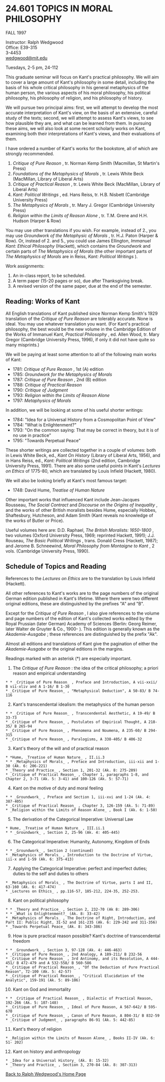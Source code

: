 # **24.601 TOPICS IN MORAL PHILOSOPHY**

FALL 1997

Instructor: Ralph Wedgwood  
Office: E39-315  
3-4453  
wedgwood@mit.edu

Tuesdays, 2-5 pm, 24-112

This graduate seminar will focus on Kant's practical philosophy. We will aim
to cover a large amount of Kant's philosophy in some detail, including the
basis of his whole critical philosophy in his general metaphysics of the human
person, the various aspects of his moral philosophy, his political philosophy,
his philosophy of religion, and his philosophy of history.

We will pursue two principal aims: first, we will attempt to develop the most
accurate interpretation of Kant's view, on the basis of an extensive, careful
study of the texts; second, we will attempt to assess Kant's views, to see how
plausible they are, and what can be learned from them. In pursuing these aims,
we will also look at some recent scholarly works on Kant, examining both their
interpretations of Kant's views, and their evaluations of them.

I have ordered a number of Kant's works for the bookstore, all of which are
strongly recommended.

  1. _Critique of Pure Reason_ , tr. Norman Kemp Smith (Macmillan, St Martin's Press) 
  2. _Foundations of the Metaphysics of Morals_ , tr. Lewis White Beck (MacMillan, Library of Liberal Arts) 
  3. _Critique of Practical Reason_ , tr. Lewis White Beck (MacMillan, Library of Liberal Arts) 
  4. _Kant: Political Writings_ , ed. Hans Reiss, tr. H.B. Nisbett (Cambridge University Press) 
  5. _The Metaphysics of Morals_ , tr. Mary J. Gregor (Cambridge University Press) 
  6. _Religion within the Limits of Reason Alone_ , tr. T.M. Grene and H.H. Hudson (Harper & Row)

You may use other translations if you wish. For example, instead of 2., you
may use _Groundwork of the Metaphysic of Morals_ , tr. H.J. Paton (Harper &
Row). Or, instead of 2. and 5., you could use James Ellington, _Immanuel Kant:
Ethical Philosophy_ (Hackett), which contains the _Groundwork_ and certain
parts of _The Metaphysics of Morals_ (the other important parts of _The
Metaphysics of Morals_ are in Reiss, _Kant: Political Writings_ ).

Work assignments:

  1. An in-class report, to be scheduled. 
  2. A term paper (15-20 pages or so), due after Thanksgiving break. 
  3. A revised version of the same paper, due at the end of the semester. 

## **Reading: Works of Kant**

All English translations of Kant published since Norman Kemp Smith's 1929
translation of the _Critique of Pure Reason_ are tolerably accurate. None is
ideal. You may use whatever translation you want. (For Kant's practical
philosophy, the best would be the new volume in the Cambridge Edition of the
Works of Immanuel Kant, _Practical Philosophy_ , ed. Allen Wood, tr. Mary
Gregor (Cambridge University Press, 1996), if only it did not have quite so
many misprints.)

We will be paying at least some attention to all of the following main works
of Kant:

  * 1781: _Critique of Pure Reason_ , 1st (A) edition 
  * 1785: _Groundwork for the Metaphysics of Morals_
  * 1787: _Critique of Pure Reason_ , 2nd (B) edition 
  * 1788: _Critique of Practical Reason_
  * 1790: _Critique of Judgment_
  * 1793: _Religion within the Limits of Reason Alone_
  * 1797: _Metaphysics of Morals_ 

In addition, we will be looking at some of his useful shorter writings:

  * 1784: "Idea for a Universal History from a Cosmopolitan Point of View" 
  * 1784: "What is Enlightenment?" 
  * 1793: "On the common saying: That may be correct in theory, but it is of no use in practice" 
  * 1795: "Towards Perpetual Peace" 

These shorter writings are collected together in a couple of volumes: both in
Lewis White Beck, ed., _Kant On History_ (Library of Liberal Arts, 1956), and
in Hans Reiss, ed., _Kant: Political Writings_ (2nd edition, Cambridge
University Press, 1991). There are also some useful points in Kant's _Lectures
on Ethics_ of 1775-80, which are translated by Louis Infield (Hackett, 1980).

We will also be looking briefly at Kant's most famous target:

  * 1748: David Hume, _Treatise of Human Nature_

Other important works that influenced Kant include Jean-Jacques Rousseau, _The
Social Contract_ and _Discourse on the Origins of Inequality_ , and the works
of other British moralists besides Hume, especially Hobbes, Shaftesbury,
Hutcheson, and Adam Smith (Kant reveals no knowledge of the works of Butler or
Price).

Useful volumes here are: D.D. Raphael, _The British Moralists: 1650-1800_ ,
two volumes (Oxford University Press, 1969; reprinted Hackett, 1991); J.J.
Rouseau, _The Basic Political Writings_ , trans. Donald Cress (Hackett, 1987);
and Jerome B. Schneewind, _Moral Philosophy from Montaigne to Kant_ , 2 vols.
(Cambridge University Press, 1990).

## **Schedule of Topics and Reading**

References to the _Lectures on Ethics_ are to the translation by Louis Infield
(Hackett).

All other references to Kant's works are to the page numbers of the original
German edition published in Kant's lifetime. Where there were two different
original editions, these are distinguished by the prefixes "A" and "B".

Except for the _Critique of Pure Reason_ , I also give references to the
volume and page numbers of the edition of Kant's collected works edited by the
Royal Prussian (later German) Academy of Sciences (Berlin: Georg Reimer, later
Walter de Gruyter & Co., 1900- ). This edition is generally known as the
_Akademie-Ausgabe_ ; these references are distinguished by the prefix "Ak".

Almost all editions and translations of Kant give the pagination of either the
_Akademie-Ausgabe_ or the original editions in the margins.

Readings marked with an asterisk (*) are especially important.

  1. The _Critique of Pure Reason_ : the idea of the critical philosophy; a priori reason and empirical understanding  

    * * _Critique of Pure Reason_ , Preface and Introduction, A vii-xxii/ B vii-xliv and A 1-16/ B 1-30 
    * _Critique of Pure Reason_ , "Metaphysical Deduction", A 50-83/ B 74-116 

  2. Kant's transcendental idealism: the metaphysics of the human person  

    * * _Critique of Pure Reason_ , Transcendental Aesthetic, A 19-49/ B 33-73 
    * _Critique of Pure Reason_ , Postulates of Empirical Thought, A 218-35/ B 265-94 
    * _Critique of Pure Reason_ , Phenomena and Noumena, A 235-60/ B 294-315 
    * _Critique of Pure Reason_ , Paralogisms, A 338-405/ B 406-32 

  3. Kant's theory of the will and of practical reason  

    * *Hume, _Treatise of Human Nature_ , II.ii.3 
    * * _Metaphysics of Morals_ , Preface and Introduction, iii-xii and 1-30 (Ak. 6: 206-221) 
    * _Theory and Practice_ , Section 1, 201-32 (Ak. 8: 275-289) 
    * _Critique of Practical Reason_ , Chapter 1, paragraphs 1-8, and Chapter 2, 3-71 (Ak. 5: 3-41) and 100-126 (Ak. 5: 57-71) 

  4. Kant on the motive of duty and moral feeling  

    * * _Groundwork_ , Preface and Section 1, iii-xvi and 1-24 (Ak. 4: 387-405) 
    * _Critique of Practical Reason_ , Chapter 3, 126-159 (Ak. 5: 71-89) 
    * _Religion within the Limits of Reason Alone_ , Book I (Ak. 6: 1-50)

  5. The derivation of the Categorical Imperative: Universal Law  

    * Hume, _Treatise of Human Nature_ , III.ii.1 
    * * _Groundwork_ , Section 2, 25-96 (Ak. 4: 405-445)

  6. The Categorical Imperative: Humanity, Autonomy, Kingdom of Ends  

    * * _Groundwork_ , Section 2 (continued) 
    * _Metaphysics of Morals_ , Introduction to the Doctrine of Virtue, iii-x and 1-59 (Ak. 6: 375-413)

  7. Applying the Categorical Imperative: perfect and imperfect duties; duties to the self and duties to others  

    * _Metaphysics of Morals_ , The Doctrine of Virtue, parts I and II, 63-160 (Ak. 6: 417-474) 
    * _Lectures on Ethics_ , pp.116-57, 185-212, 224-35, 252-253.

  8. Kant on political philosophy  

    * * _Theory and Practice_ , Section 2, 232-70 (Ak 8: 289-306) 
    * * _What is Enlightenment?_ (Ak. 8: 33-42) 
    * _Metaphysics of Morals_ , The Doctrine of Right, Introduction, and Part II: Public Right, 31-52 and 161-235 (Ak. 6: 229-242 and 311-356) 
    * _Towards Perpetual Peace_ (Ak. 8: 343-386)

  9. How is pure practical reason possible? Kant's doctrine of transcendental freedom  

    * * _Groundwork_ , Section 3, 97-128 (Ak. 4: 446-463) 
    * _Critique of Pure Reason_ , 2nd Analogy, A 189-211/ B 232-56 
    * _Critique of Pure Reason_ , 3rd Antinomy, and its Resolution, A 444-451/ B 472-479 and A 532-558/ B 560-586 
    * _Critique of Practical Reason_ , "Of the Deduction of Pure Practical Reason", 72-100 (Ak. 5: 42-57) 
    * _Critique of Practical Reason_ , "Critical Elucidation of the Analytic", 159-191 (Ak. 5: 89-106)

  10. Kant on God and immortality  

    * * _Critique of Practical Reason_ , Dialectic of Practical Reason, 192-266 (Ak. 5: 107-148) 
    * _Critique of Pure Reason_ , Ideal of Pure Reason, A 567-642/ B 595-670 
    * _Critique of Pure Reason_ , Canon of Pure Reason, A 804-31/ B 832-59 
    * _Critique of Judgment_ , paragraphs 86-91 (Ak. 5: 442-85)

  11. Kant's theory of religion  

    * _Religion within the Limits of Reason Alone_ , Books II-IV (Ak. 6: 51- 202)

  12. Kant on history and anthropology  

    * _Idea for a Universal History_ (Ak. 8: 15-32) 
    * _Theory and Practice_ , Section 3, 270-84 (Ak. 8: 307-313) 
[Back to Ralph Wedgwood's Home Page](../../home.html)

